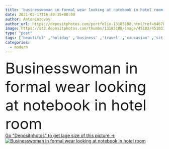 ```yaml
---
title: 'businesswoman in formal wear looking at notebook in hotel room'
date: 2021-02-17T16:40:15+00:00
author: AntonLozovoy
author_url: https://depositphotos.com/portfolio-13185108.html?ref=64678756
image: https://st2.depositphotos.com/thumbs/13185108/image/45103/451033034/api_thumb_450.jpg?forcejpeg=true
type: "post"
tags: ['beautiful' ,'holiday' ,'business' ,'travel' ,'caucasian' ,'sit' ,'modern' ,'suit' ,'evening' ,'hold' ,'woman' ,'manager' ,'notebook' ,'professional' ,'lifestyle' ,'pen' ,'lamps' ,'room' ,'looking' ,'indoors' ,'tourism' ,'vacation' ,'attractive' ,'trip' ,'tourist' ,'sofa' ,'traveller' ,'businesswoman' ,'hotel' ,'guest' ,'copy space' ,'one person' ,'young adult' ,'formal wear' ,'Copy Book' ]
categories: 
  - modern
---
```

<div aling="center">
            <font size="60"> Businesswoman in formal wear looking at notebook in hotel room</font>   
</div>
<div>
    <a href='https://st2.depositphotos.com/thumbs/13185108/image/45103/451033034/api_thumb_450.jpg?forcejpeg=true?ref=64678756' target=_blank > Go "Depositphotos" to get lage size of this picture ->
        <img href='https://st2.depositphotos.com/thumbs/13185108/image/45103/451033034/api_thumb_450.jpg?forcejpeg=true?ref=64678756' src='https://st2.depositphotos.com/13185108/45103/i/950/depositphotos_451033034-stock-photo-businesswoman-formal-wear-looking-notebook.jpg?forcejpeg=true' alt='Businesswoman in formal wear looking at notebook in hotel room' >
    </a>
</div>
